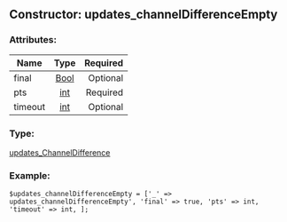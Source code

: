 ## Constructor: updates\_channelDifferenceEmpty  

### Attributes:

| Name     |    Type       | Required |
|----------|:-------------:|---------:|
|final|[Bool](../types/Bool.md) | Optional|
|pts|[int](../types/int.md) | Required|
|timeout|[int](../types/int.md) | Optional|
### Type: 

[updates\_ChannelDifference](../types/updates_ChannelDifference.md)
### Example:

```
$updates_channelDifferenceEmpty = ['_' => updates_channelDifferenceEmpty', 'final' => true, 'pts' => int, 'timeout' => int, ];
```